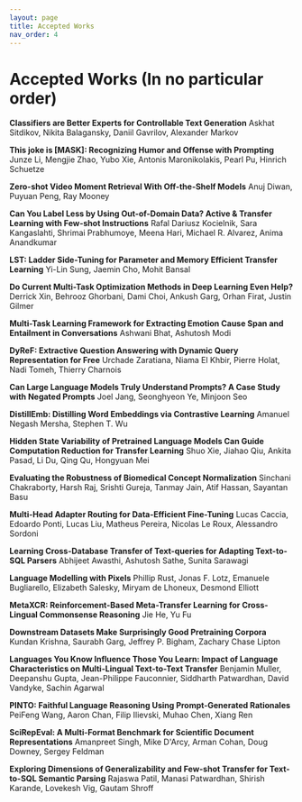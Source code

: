 ```yaml
---
layout: page
title: Accepted Works
nav_order: 4
---
```


# Accepted Works (In no particular order)

**Classifiers are Better Experts for Controllable Text Generation**
Askhat Sitdikov, Nikita Balagansky, Daniil Gavrilov, Alexander Markov

**This joke is [MASK]: Recognizing Humor and Offense with Prompting**
Junze Li, Mengjie Zhao, Yubo Xie, Antonis Maronikolakis, Pearl Pu, Hinrich Schuetze

**Zero-shot Video Moment Retrieval With Off-the-Shelf Models**
Anuj Diwan, Puyuan Peng, Ray Mooney

**Can You Label Less by Using Out-of-Domain Data? Active & Transfer Learning with Few-shot Instructions**
Rafal Dariusz Kocielnik, Sara Kangaslahti, Shrimai Prabhumoye, Meena Hari, Michael R. Alvarez, Anima Anandkumar

**LST: Ladder Side-Tuning for Parameter and Memory Efficient Transfer Learning**
Yi-Lin Sung, Jaemin Cho, Mohit Bansal

**Do Current Multi-Task Optimization Methods in Deep Learning Even Help?**
Derrick Xin, Behrooz Ghorbani, Dami Choi, Ankush Garg, Orhan Firat, Justin Gilmer

**Multi-Task Learning Framework for Extracting Emotion Cause Span and Entailment in Conversations**
Ashwani Bhat, Ashutosh Modi

**DyReF: Extractive Question Answering with Dynamic Query Representation for Free**
Urchade Zaratiana, Niama El Khbir, Pierre Holat, Nadi Tomeh, Thierry Charnois

**Can Large Language Models Truly Understand Prompts? A Case Study with Negated Prompts**
Joel Jang, Seonghyeon Ye, Minjoon Seo

**DistillEmb: Distilling Word Embeddings via Contrastive Learning**
Amanuel Negash Mersha, Stephen T. Wu

**Hidden State Variability of Pretrained Language Models Can Guide Computation Reduction for Transfer Learning**
Shuo Xie, Jiahao Qiu, Ankita Pasad, Li Du, Qing Qu, Hongyuan Mei

**Evaluating the Robustness of Biomedical Concept Normalization**
Sinchani Chakraborty, Harsh Raj, Srishti Gureja, Tanmay Jain, Atif Hassan, Sayantan Basu

**Multi-Head Adapter Routing for Data-Efficient Fine-Tuning**
Lucas Caccia, Edoardo Ponti, Lucas Liu, Matheus Pereira, Nicolas Le Roux, Alessandro Sordoni

**Learning Cross-Database Transfer of Text-queries for Adapting Text-to-SQL Parsers**
Abhijeet Awasthi, Ashutosh Sathe, Sunita Sarawagi

**Language Modelling with Pixels**
Phillip Rust, Jonas F. Lotz, Emanuele Bugliarello, Elizabeth Salesky, Miryam de Lhoneux, Desmond Elliott

**MetaXCR: Reinforcement-Based Meta-Transfer Learning for Cross-Lingual Commonsense Reasoning**
Jie He, Yu Fu

**Downstream Datasets Make Surprisingly Good Pretraining Corpora**
Kundan Krishna, Saurabh Garg, Jeffrey P. Bigham, Zachary Chase Lipton

**Languages You Know Influence Those You Learn: Impact of Language Characteristics on Multi-Lingual Text-to-Text Transfer**
Benjamin Muller, Deepanshu Gupta, Jean-Philippe Fauconnier, Siddharth Patwardhan, David Vandyke, Sachin Agarwal

**PINTO: Faithful Language Reasoning Using Prompt-Generated Rationales**
PeiFeng Wang, Aaron Chan, Filip Ilievski, Muhao Chen, Xiang Ren

**SciRepEval: A Multi-Format Benchmark for Scientific Document Representations**
Amanpreet Singh, Mike D'Arcy, Arman Cohan, Doug Downey, Sergey Feldman

**Exploring Dimensions of Generalizability and Few-shot Transfer for Text-to-SQL Semantic Parsing**
Rajaswa Patil, Manasi Patwardhan, Shirish Karande, Lovekesh Vig, Gautam Shroff

